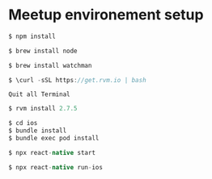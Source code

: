 # Meetup environement setup


```java
$ npm install 
```

```java
$ brew install node
```

```java
$ brew install watchman
```

```java
$ \curl -sSL https://get.rvm.io | bash
```

```
Quit all Terminal
```

```java
$ rvm install 2.7.5
```

```java
$ cd ios
$ bundle install
$ bundle exec pod install
```

```java
$ npx react-native start
```

```java
$ npx react-native run-ios
```
 
